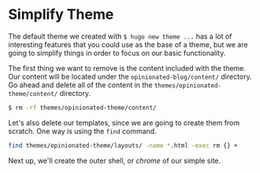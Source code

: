 # Simplify Theme

The default theme we created with `$ hugo new theme ...` has a lot of interesting features that you could use as the
base of a theme, but we are going to simplify things in order to focus on our basic functionality.

The first thing we want to remove is the content included with the theme. Our content will be located under the
`opinionated-blog/content/` directory. Go ahead and delete all of the content in the `themes/opinionated-theme/content/`
directory.

```bash
$ rm -rf themes/opinionated-theme/content/
```

Let's also delete our templates, since we are going to create them from scratch. One way is using the `find` command.

```bash
find themes/opinionated-theme/layouts/ -name *.html -exec rm {} +
```
Next up, we'll create the outer shell, or _chrome_ of our simple site.
